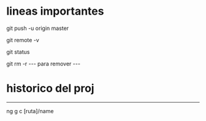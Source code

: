 # lineas importantes

git push -u origin master

git remote -v

git status

git rm -r --- para remover ---

# historico del proj


----
ng g c [ruta]/name